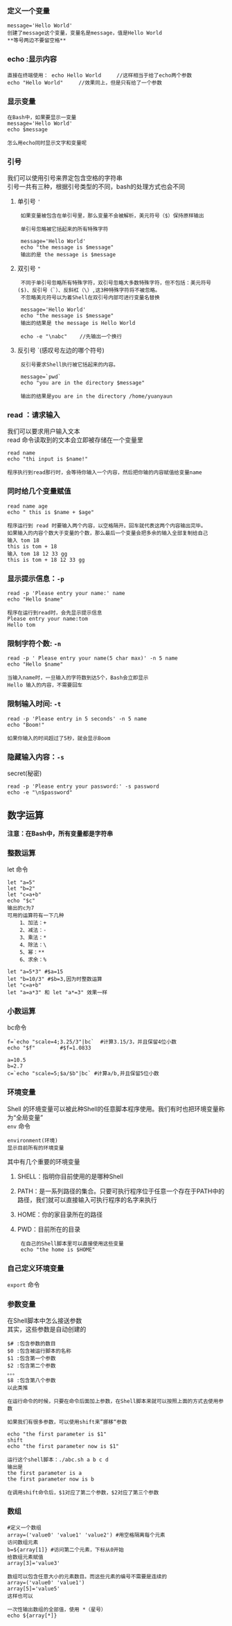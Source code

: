### 定义一个变量

	message='Hello World'
	创建了message这个变量，变量名是message，值是Hello World
	**等号两边不要留空格**
### echo :显示内容

	直接在终端使用： echo Hello World     //这样相当于给了echo两个参数
	echo "Hello World"     //效果同上，但是只有给了一个参数
### 显示变量

	在Bash中，如果要显示一变量
	message='Hello World'
	echo $message
	
	怎么用echo同时显示文字和变量呢

### 引号
我们可以使用引号来界定包含空格的字符串  
引号一共有三种，根据引号类型的不同，bash的处理方式也会不同    

1. 单引号 `'`

		如果变量被包含在单引号里，那么变量不会被解析，美元符号（$）保持原样输出
		
		单引号忽略被它括起来的所有特殊字符

		message='Hello World'
		echo "the message is $message"
		输出的是 the message is $message
		
2. 双引号 `"`

		不同于单引号忽略所有特殊字符，双引号忽略大多数特殊字符，但不包括：美元符号($)、反引号（`）、反斜杠（\）,这3种特殊字符将不被忽略。
		不忽略美元符号以为着Shell在双引号内部可进行变量名替换  
		
		message='Hello World'
		echo "the message is $message"
		输出的结果是 the message is Hello World

		echo -e "\nabc"    //先输出一个换行
3. 反引号 `(感叹号左边的哪个符号)

		反引号要求Shell执行被它括起来的内容。 
		
		message=`pwd`
		echo "you are in the directory $message"

		输出的结果是you are in the directory /home/yuanyaun
### read ：请求输入  
我们可以要求用户输入文本  
read 命令读取到的文本会立即被存储在一个变量里  

	read name
	echo "thi input is $name!"

	程序执行到read那行时，会等待你输入一个内容，然后把你输的内容赋值给变量name
### 同时给几个变量赋值

	read name age
	echo " this is $name + $age"
	
	程序运行到 read 时要输入两个内容，以空格隔开。回车就代表这两个内容输出完毕。
	如果输入的内容个数大于变量的个数，那么最后一个变量会把多余的输入全部复制给自己 
	输入 tom 18
	this is tom + 18
	输入 tom 18 12 33 gg
	this is tom + 18 12 33 gg
### 显示提示信息：`-p`

	read -p 'Please entry your name:' name
	echo "Hello $name"

	程序在运行到read时，会先显示提示信息
	Please entry your name:tom
	Hello tom
### 限制字符个数: `-n`

	read -p ' Please entry your name(5 char max)' -n 5 name
	echo "Hello $name"

	当输入name时，一旦输入的字符数到达5个，Bash会立即显示 
	Hello 输入的内容，不需要回车
### 限制输入时间: `-t`

	read -p 'Please entry in 5 seconds' -n 5 name  
	echo "Boom!"

	如果你输入的时间超过了5秒，就会显示Boom
### 隐藏输入内容：`-s`
secret(秘密)

	read -p 'Please entry your password:' -s password
	echo -e "\n$password"
## 数字运算
**注意：在Bash中，所有变量都是字符串**   
### 整数运算
let 命令

	let "a=5"
	let "b=2"
	let "c=a+b"
	echo "$c"
	输出的c为7
	可用的运算符有一下几种
		1、加法：+
		2、减法：-
		3、乘法：*
		4、除法：\
		5、幂：**
		6、求余：%
	
	let "a=5*3" #$a=15
	let "b=10/3" #$b=3,因为时整数运算
	let "c=a+b"
	let "a=a*3" 和 let "a*=3" 效果一样
### 小数运算
bc命令  

	f=`echo "scale=4;3.25/3"|bc`  #计算3.15/3，并且保留4位小数
	echo "$f"        #$f=1.0833

	a=10.5
	b=2.7
	c=`echo "scale=5;$a/$b"|bc` #计算a/b,并且保留5位小数

### 环境变量
Shell 的环境变量可以被此种Shell的任意脚本程序使用。我们有时也把环境变量称为“全局变量”   
`env`  命令  

	environment(环境)
	显示目前所有的环境变量
其中有几个重要的环境变量  

1. SHELL：指明你目前使用的是哪种Shell  
2. PATH：是一系列路径的集合。只要可执行程序位于任意一个存在于PATH中的路径，我们就可以直接输入可执行程序的名字来执行  
3. HOME：你的家目录所在的路径
4. PWD：目前所在的目录 

		在自己的Shell脚本里可以直接使用这些变量
		echo "the home is $HOME"

### 自己定义环境变量  
`export` 命令

### 参数变量  
 
在Shell脚本中怎么接送参数  
其实，这些参数是自动创建的  

	$# :包含参数的数目
	$0 :包含被运行脚本的名称
	$1 :包含第一个参数
	$2 :包含第二个参数
	。。。
	$8 :包含第八个参数
	以此类推

	在运行命令的时候，只要在命令后面加上参数，在Shell脚本来就可以按照上面的方式去使用参数

	如果我们有很多参数，可以使用shift来”挪移“参数 
	
	echo "the first parameter is $1"
	shift
	echo "the first parameter now is $1"

	运行这个shell脚本：./abc.sh a b c d
	输出是
	the first parameter is a
	the first parameter now is b

	在调用shift命令后，$1对应了第二个参数，$2对应了第三个参数
### 数组

	#定义一个数组
	array=('value0' 'value1' 'value2') #用空格隔离每个元素
	访问数组元素
	b=${array[1]} #访问第二个元素，下标从0开始
	给数组元素赋值
	array[3]='value3'

	数组可以包含任意大小的元素数目。而这些元素的编号不需要是连续的
	array=('value0' 'value1')
	array[5]='value5'
	这样也可以

	一次性输出数组的全部值，使用 *（星号）
	echo ${array[*]}

	 





	

	

	
	

